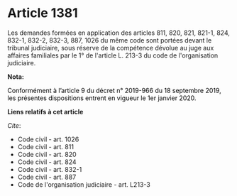 # Article 1381

Les demandes formées en application des articles 811, 820, 821, 821-1, 824, 832-1, 832-2, 832-3, 
887, 
1026 du même code sont portées devant le tribunal judiciaire, sous réserve de la compétence dévolue au juge aux affaires
familiales par le 1° de l'article L. 213-3 du code de l'organisation judiciaire.

**Nota:**

<font color="black">Conformément à l’article 9 du décret n° 2019-966 du 18 septembre 2019, les présentes dispositions entrent
en vigueur le 1er janvier 2020.</font>

**Liens relatifs à cet article**

_Cite_:

  - Code civil - art. 1026
  - Code civil - art. 811
  - Code civil - art. 820
  - Code civil - art. 824
  - Code civil - art. 832-1
  - Code civil - art. 887
  - Code de l'organisation judiciaire - art. L213-3
